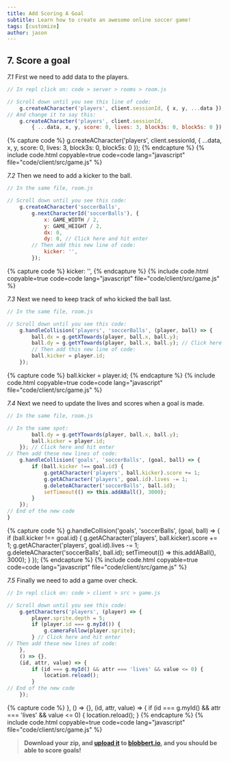 ```yaml
---
title: Add Scoring A Goal
subtitle: Learn how to create an awesome online soccer game!
tags: [customize]
author: jason
---
```


## 7. Score a goal
_7.1_ First we need to add data to the players.
```javascript
// In repl click on: code > server > rooms > room.js

// Scroll down until you see this line of code:
	g.createACharacter('players', client.sessionId, { x, y, ...data });
// And change it to say this:
	g.createACharacter('players', client.sessionId,
		{ ...data, x, y, score: 0, lives: 3, block3s: 0, block5s: 0 });
```
{% capture code %}
	g.createACharacter('players', client.sessionId,
		{ ...data, x, y, score: 0, lives: 3, block3s: 0, block5s: 0 });
{% endcapture %}
{% include code.html copyable=true code=code lang="javascript" file="code/client/src/game.js" %}

_7.2_ Then we need to add a kicker to the ball.
```javascript
// In the same file, room.js

// Scroll down until you see this code:
	g.createACharacter('soccerBalls',
		g.nextCharacterId('soccerBalls'), {
			x: GAME_WIDTH / 2,
			y: GAME_HEIGHT / 2,
			dx: 0,
			dy: 0, // Click here and hit enter
		// Then add this new line of code:
			kicker: '',
		});
```
{% capture code %}
		kicker: '',
{% endcapture %}
{% include code.html copyable=true code=code lang="javascript" file="code/client/src/game.js" %}

_7.3_ Next we need to keep track of who kicked the ball last.
```javascript
// In the same file, room.js

// Scroll down until you see this code:
	g.handleCollision('players', 'soccerBalls', (player, ball) => {
		ball.dx = g.getXTowards(player, ball.x, ball.y);
		ball.dy = g.getYTowards(player, ball.x, ball.y); // Click here and hit enter
		// Then add this new line of code:
		ball.kicker = player.id;
	});
```
{% capture code %}
		ball.kicker = player.id;
{% endcapture %}
{% include code.html copyable=true code=code lang="javascript" file="code/client/src/game.js" %}

_7.4_ Next we need to update the lives and scores when a goal is made.
```javascript
// In the same file, room.js

// In the same spot:
		ball.dy = g.getYTowards(player, ball.x, ball.y);
		ball.kicker = player.id;
	}); // Click here and hit enter
// Then add these new lines of code:
	g.handleCollision('goals', 'soccerBalls', (goal, ball) => {
		if (ball.kicker !== goal.id) {
			g.getACharacter('players', ball.kicker).score += 1;
			g.getACharacter('players', goal.id).lives -= 1;
			g.deleteACharacter('soccerBalls', ball.id);
			setTimeout(() => this.addABall(), 3000);
		}
	});
// End of the new code
}
```
{% capture code %}
		g.handleCollision('goals', 'soccerBalls', (goal, ball) => {
		if (ball.kicker !== goal.id) {
			g.getACharacter('players', ball.kicker).score += 1;
			g.getACharacter('players', goal.id).lives -= 1;
			g.deleteACharacter('soccerBalls', ball.id);
			setTimeout(() => this.addABall(), 3000);
		}
	});
{% endcapture %}
{% include code.html copyable=true code=code lang="javascript" file="code/client/src/game.js" %}


_7.5_ Finally we need to add a game over check.
```javascript
// In repl click on: code > client > src > game.js

// Scroll down until you see this code:
	g.getCharacters('players', (player) => {
		player.sprite.depth = 5;
		if (player.id === g.myId()) {
			g.cameraFollow(player.sprite);
		} // Click here and hit enter
// Then add these new lines of code:
	},
	() => {},
	(id, attr, value) => {
		if (id === g.myId() && attr === 'lives' && value <= 0) {
			location.reload();
		}
// End of the new code
	});
```
{% capture code %}
},
	() => {},
	(id, attr, value) => {
		if (id === g.myId() && attr === 'lives' && value <= 0) {
			location.reload();
		}
{% endcapture %}
{% include code.html copyable=true code=code lang="javascript" file="code/client/src/game.js" %}
> **Download your zip, and [upload it](/tutorials/uploadtoserver/) to [blobbert.io](https://blobbert.io/), and you should be able to score goals!**
